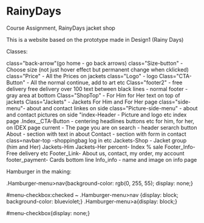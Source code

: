 # RainyDays
Course Assignment, RainyDays jacket shop

This is a website based on the prototype made in Design1 (Rainy Days)


Classes:

class="back-arrow"(go home - go back arrows)
class="Size-button" - Choose size (not just hover effect but permanent change when cklicked)
class="Price" - All the Prices on jackets
class="Logo" - logo
Class="CTA-Button" - All the normal continue, add to art etc 
Class="footer2" - free delivery free delivery over 100 text between black lines
                - normal footer - gray area at bottom
Class="ShopTop" - For Him for Her text on top of jackets
Class="Jackets" - Jackets For Him and For Her page
class="side-menu"- about and contact linkes on side
class="Picture-side-menu" - about and contact pictures on side
"index-Header - Picture and logo etc index page
.Index__CTA-Button - centering headlines buttons etc for him, for her, on IDEX page 
current - The page you are on
search - header serarch button
About - section with text in about 
Contact - section with form in contact
class=navbar-top -shoppingbag log in etc
Jackets-Shop - Jacket group (him and Her)
Jackets-Him 
Jackets-Her
percent- Index % sale
Footer_Info- Free delivery etc
Footer_Link- About us, contact, my order, my account
footer_payment- Cards bottom line
Info_info - name and image on info page




Hamburger in the making: 

.Hamburger-menu>nav{background-color: rgb(0, 255, 55); display:  none;}

#menu-checkbox:checked ~ .Hamburger-menu>nav {display: block; background-color: blueviolet;}
.Hamburger-menu>a{display: block;}

#menu-checkbox{display: none;}
